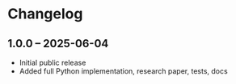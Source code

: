 # Changelog
## 1.0.0 – 2025-06-04
- Initial public release
- Added full Python implementation, research paper, tests, docs